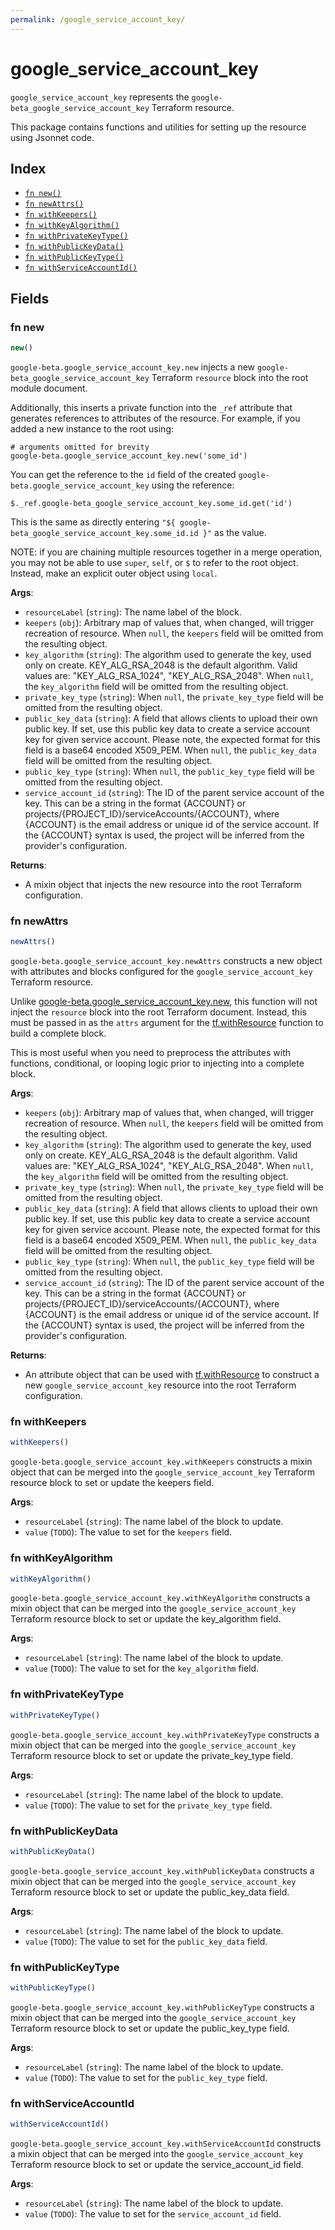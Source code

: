 ```yaml
---
permalink: /google_service_account_key/
---
```


# google_service_account_key

`google_service_account_key` represents the `google-beta_google_service_account_key` Terraform resource.



This package contains functions and utilities for setting up the resource using Jsonnet code.


## Index

* [`fn new()`](#fn-new)
* [`fn newAttrs()`](#fn-newattrs)
* [`fn withKeepers()`](#fn-withkeepers)
* [`fn withKeyAlgorithm()`](#fn-withkeyalgorithm)
* [`fn withPrivateKeyType()`](#fn-withprivatekeytype)
* [`fn withPublicKeyData()`](#fn-withpublickeydata)
* [`fn withPublicKeyType()`](#fn-withpublickeytype)
* [`fn withServiceAccountId()`](#fn-withserviceaccountid)

## Fields

### fn new

```ts
new()
```


`google-beta.google_service_account_key.new` injects a new `google-beta_google_service_account_key` Terraform `resource`
block into the root module document.

Additionally, this inserts a private function into the `_ref` attribute that generates references to attributes of the
resource. For example, if you added a new instance to the root using:

    # arguments omitted for brevity
    google-beta.google_service_account_key.new('some_id')

You can get the reference to the `id` field of the created `google-beta.google_service_account_key` using the reference:

    $._ref.google-beta_google_service_account_key.some_id.get('id')

This is the same as directly entering `"${ google-beta_google_service_account_key.some_id.id }"` as the value.

NOTE: if you are chaining multiple resources together in a merge operation, you may not be able to use `super`, `self`,
or `$` to refer to the root object. Instead, make an explicit outer object using `local`.

**Args**:
  - `resourceLabel` (`string`): The name label of the block.
  - `keepers` (`obj`): Arbitrary map of values that, when changed, will trigger recreation of resource. When `null`, the `keepers` field will be omitted from the resulting object.
  - `key_algorithm` (`string`): The algorithm used to generate the key, used only on create. KEY_ALG_RSA_2048 is the default algorithm. Valid values are: &#34;KEY_ALG_RSA_1024&#34;, &#34;KEY_ALG_RSA_2048&#34;. When `null`, the `key_algorithm` field will be omitted from the resulting object.
  - `private_key_type` (`string`):  When `null`, the `private_key_type` field will be omitted from the resulting object.
  - `public_key_data` (`string`): A field that allows clients to upload their own public key. If set, use this public key data to create a service account key for given service account. Please note, the expected format for this field is a base64 encoded X509_PEM. When `null`, the `public_key_data` field will be omitted from the resulting object.
  - `public_key_type` (`string`):  When `null`, the `public_key_type` field will be omitted from the resulting object.
  - `service_account_id` (`string`): The ID of the parent service account of the key. This can be a string in the format {ACCOUNT} or projects/{PROJECT_ID}/serviceAccounts/{ACCOUNT}, where {ACCOUNT} is the email address or unique id of the service account. If the {ACCOUNT} syntax is used, the project will be inferred from the provider&#39;s configuration.

**Returns**:
- A mixin object that injects the new resource into the root Terraform configuration.


### fn newAttrs

```ts
newAttrs()
```


`google-beta.google_service_account_key.newAttrs` constructs a new object with attributes and blocks configured for the `google_service_account_key`
Terraform resource.

Unlike [google-beta.google_service_account_key.new](#fn-googleserviceaccountkeynew), this function will not inject the `resource`
block into the root Terraform document. Instead, this must be passed in as the `attrs` argument for the
[tf.withResource](https://github.com/tf-libsonnet/core/tree/main/docs#fn-withresource) function to build a complete block.

This is most useful when you need to preprocess the attributes with functions, conditional, or looping logic prior to
injecting into a complete block.

**Args**:
  - `keepers` (`obj`): Arbitrary map of values that, when changed, will trigger recreation of resource. When `null`, the `keepers` field will be omitted from the resulting object.
  - `key_algorithm` (`string`): The algorithm used to generate the key, used only on create. KEY_ALG_RSA_2048 is the default algorithm. Valid values are: &#34;KEY_ALG_RSA_1024&#34;, &#34;KEY_ALG_RSA_2048&#34;. When `null`, the `key_algorithm` field will be omitted from the resulting object.
  - `private_key_type` (`string`):  When `null`, the `private_key_type` field will be omitted from the resulting object.
  - `public_key_data` (`string`): A field that allows clients to upload their own public key. If set, use this public key data to create a service account key for given service account. Please note, the expected format for this field is a base64 encoded X509_PEM. When `null`, the `public_key_data` field will be omitted from the resulting object.
  - `public_key_type` (`string`):  When `null`, the `public_key_type` field will be omitted from the resulting object.
  - `service_account_id` (`string`): The ID of the parent service account of the key. This can be a string in the format {ACCOUNT} or projects/{PROJECT_ID}/serviceAccounts/{ACCOUNT}, where {ACCOUNT} is the email address or unique id of the service account. If the {ACCOUNT} syntax is used, the project will be inferred from the provider&#39;s configuration.

**Returns**:
  - An attribute object that can be used with [tf.withResource](https://github.com/tf-libsonnet/core/tree/main/docs#fn-withresource) to construct a new `google_service_account_key` resource into the root Terraform configuration.


### fn withKeepers

```ts
withKeepers()
```

`google-beta.google_service_account_key.withKeepers` constructs a mixin object that can be merged into the `google_service_account_key`
Terraform resource block to set or update the keepers field.



**Args**:
  - `resourceLabel` (`string`): The name label of the block to update.
  - `value` (`TODO`): The value to set for the `keepers` field.


### fn withKeyAlgorithm

```ts
withKeyAlgorithm()
```

`google-beta.google_service_account_key.withKeyAlgorithm` constructs a mixin object that can be merged into the `google_service_account_key`
Terraform resource block to set or update the key_algorithm field.



**Args**:
  - `resourceLabel` (`string`): The name label of the block to update.
  - `value` (`TODO`): The value to set for the `key_algorithm` field.


### fn withPrivateKeyType

```ts
withPrivateKeyType()
```

`google-beta.google_service_account_key.withPrivateKeyType` constructs a mixin object that can be merged into the `google_service_account_key`
Terraform resource block to set or update the private_key_type field.



**Args**:
  - `resourceLabel` (`string`): The name label of the block to update.
  - `value` (`TODO`): The value to set for the `private_key_type` field.


### fn withPublicKeyData

```ts
withPublicKeyData()
```

`google-beta.google_service_account_key.withPublicKeyData` constructs a mixin object that can be merged into the `google_service_account_key`
Terraform resource block to set or update the public_key_data field.



**Args**:
  - `resourceLabel` (`string`): The name label of the block to update.
  - `value` (`TODO`): The value to set for the `public_key_data` field.


### fn withPublicKeyType

```ts
withPublicKeyType()
```

`google-beta.google_service_account_key.withPublicKeyType` constructs a mixin object that can be merged into the `google_service_account_key`
Terraform resource block to set or update the public_key_type field.



**Args**:
  - `resourceLabel` (`string`): The name label of the block to update.
  - `value` (`TODO`): The value to set for the `public_key_type` field.


### fn withServiceAccountId

```ts
withServiceAccountId()
```

`google-beta.google_service_account_key.withServiceAccountId` constructs a mixin object that can be merged into the `google_service_account_key`
Terraform resource block to set or update the service_account_id field.



**Args**:
  - `resourceLabel` (`string`): The name label of the block to update.
  - `value` (`TODO`): The value to set for the `service_account_id` field.
